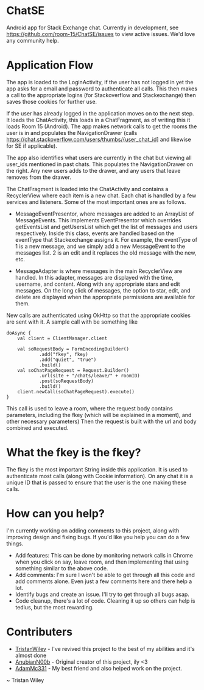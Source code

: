 # ChatSE

Android app for Stack Exchange chat. Currently in development, see https://github.com/room-15/ChatSE/issues to view active issues. We'd love any community help.

# Application Flow

The app is loaded to the LoginActivity, if the user has not logged in yet the app asks for a email and password to authenticate all calls. This then makes a call to the appropriate logins (for Stackoverflow and Stackexchange) then saves those cookies for further use.

If the user has already logged in the application moves on to the next step. It loads the ChatActivity, this loads in a ChatFragment, as of writing this it loads Room 15 (Android). The app makes network calls to get the rooms the user is in and populates the NavigationDrawer (calls https://chat.stackoverflow.com/users/thumbs/{user_chat_id] and likewise for SE if applicable).

The app also identifies what users are currently in the chat but viewing all user_ids mentioned in past chats. This populates the NavigationDrawer on the right. Any new users adds to the drawer, and any users that leave removes from the drawer.

The ChatFragment is loaded into the ChatActivity and contains a RecyclerView where each item is a new chat. Each chat is handled by a few services and listeners. Some of the most important ones are as follows.

  - MessageEventPresentor, where messages are added to an ArrayList of MessageEvents. This implements EventPresentor which overrides getEventsList and getUsersList which get the list of messages and users respectively. Inside this class, events are handled based on the eventType that Stackexchange assigns it. For example, the eventType of 1 is a new message, and we simply add a new MessageEvent to the messages list. 2 is an edit and it replaces the old message with the new, etc.
  
  - MessageAdapter is where messages in the main RecyclerView are handled. In this adapter, messages are displayed with the time, username, and content. Along with any appropriate stars and edit messages. On the long click of messages, the option to star, edit, and delete are displayed when the appropriate permissions are available for them.
  
New calls are authenticated using OkHttp so that the appropriate cookies are sent with it. A sample call with be something like

```
doAsync {
    val client = ClientManager.client

    val soRequestBody = FormEncodingBuilder()
            .add("fkey", fkey)
            .add("quiet", "true")
            .build()
    val soChatPageRequest = Request.Builder()
            .url(site + "/chats/leave/" + roomID)
            .post(soRequestBody)
            .build()
    client.newCall(soChatPageRequest).execute()
}
```
This call is used to leave a room, where the request body contains parameters, including the fkey (which will be explained in a moment), and other necessary parameters) Then the request is built with the url and body combined and executed.

# What the fkey is the fkey?

The fkey is the most important String inside this application. It is used to authenticate most calls (along with Cookie information). On any chat it is a unique ID that is passed to ensure that the user is the one making these calls.

# How can you help?
  
 I'm currently working on adding comments to this project, along with improving design and fixing bugs. If you'd like you help you can do a few things.
 
  - Add features: This can be done by monitoring network calls in Chrome when you click on say, leave room, and then implementing that using something similar to the above code.
  - Add comments: I'm sure I won't be able to get through all this code and add comments alone. Even just a few comments here and there help a lot.
  - Identify bugs and create an issue. I'll try to get through all bugs asap.
  - Code cleanup, there's a lot of code. Cleaning it up so others can help is tedius, but the most rewarding.
  
# Contributers
  - [TristanWiley](https://github.com/TristanWiley) - I've revived this project to the best of my abilities and it's almost done
  - [AnubianN00b](https://github.com/AnubianN00b) - Original creator of this project, ily <3
  - [AdamMc331](https://github.com/AdamMc331) - My best friend and also helped work on the project.
  
  
~ Tristan Wiley
      
